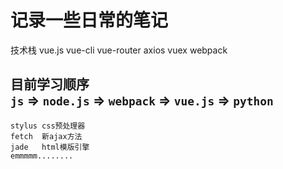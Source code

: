 记录一些日常的笔记
=======
技术栈
vue.js vue-cli vue-router axios vuex webpack

目前学习顺序</br>
    `js` => `node.js` => `webpack` => `vue.js` => `python`
-----

    stylus css预处理器
    fetch  新ajax方法
    jade   html模版引擎
    emmmmm........
